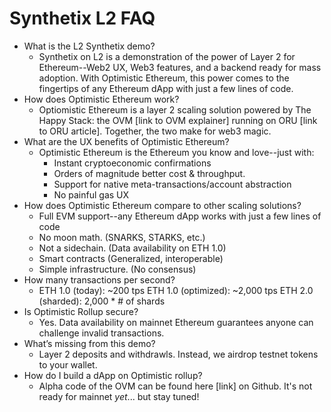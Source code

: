 # Synthetix L2 FAQ

- What is the L2 Synthetix demo?
    - Synthetix on L2 is a demonstration of the power of Layer 2 for Ethereum--Web2 UX, Web3 features, and a backend ready for mass adoption.  With Optimistic Ethereum, this power comes to the fingertips of any Ethereum dApp with just a few lines of code.
- How does Optimistic Ethereum work?
    - Optiomistic Ethereum is a layer 2 scaling solution powered by The Happy Stack: the OVM [link to OVM explainer] running on ORU [link to ORU article].  Together, the two make for web3 magic.
- What are the UX benefits of Optimistic Ethereum?
    - Optimistic Ethereum is the Ethereum you know and love--just with:
        - Instant cryptoeconomic confirmations
        - Orders of magnitude better cost & throughput. 
        - Support for native meta-transactions/account abstraction
        - No painful gas UX
- How does Optimistic Ethereum compare to other scaling solutions?
    - Full EVM support--any Ethereum dApp works with just a few lines of code
    - No moon math. (SNARKS, STARKS, etc.)
    - Not a sidechain. (Data availability on ETH 1.0)
    - Smart contracts (Generalized, interoperable)
    - Simple infrastructure. (No consensus)
- How many transactions per second?
    - ETH 1.0 (today): ~200 tps
    ETH 1.0 (optimized): ~2,000 tps
    ETH 2.0 (sharded): 2,000 * # of shards
- Is Optimistic Rollup secure?
    - Yes. Data availability on mainnet Ethereum guarantees anyone can challenge invalid transactions.
- What’s missing from this demo?
    - Layer 2 deposits and withdrawls. Instead, we airdrop testnet tokens to your wallet.
- How do I build a dApp on Optimistic rollup?
    - Alpha code of the OVM can be found here [link] on Github.  It's not ready for mainnet *yet*... but stay tuned!